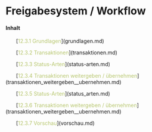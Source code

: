 # Freigabesystem / Workflow

#### Inhalt

<p style="text-indent: 2em;">[<span style="color:#B7C66E">12.3.1 Grundlagen</span>](grundlagen.md)

<p style="text-indent: 2em;">[<span style="color:#B7C66E">12.3.2 Transaktionen</span>](transaktionen.md)

<p style="text-indent: 2em;">[<span style="color:#B7C66E">12.3.3 Status-Arten</span>](status-arten.md)

<p style="text-indent: 2em;">[<span style="color:#B7C66E">12.3.4 Transaktionen weitergeben / übernehmen</span>](transaktionen_weitergeben__ubernehmen.md)

<p style="text-indent: 2em;">[<span style="color:#B7C66E">12.3.5 Status-Arten</span>](status_arten.md)

<p style="text-indent: 2em;">[<span style="color:#B7C66E">12.3.6 Transaktionen weitergeben / übernehmen</span>](transaktionen_weitergeben__ubernehmen.md)

<p style="text-indent: 2em;">[<span style="color:#B7C66E">12.3.7 Vorschau</span>](vorschau.md)

